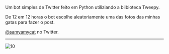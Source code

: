 
Um bot simples de Twitter feito em Python utiliziando a bilbioteca Tweepy.

De 12 em 12 horas o bot escolhe aleatoriamente uma das fotos das minhas gatas para fazer o post.


[@samyamycat](https://twitter.com/samyamycat) no Twitter.

---


![10](https://github.com/gabjoao/twitter-bot/assets/99145148/dd8e02b8-3e05-41fc-8759-1cc32be87358)
